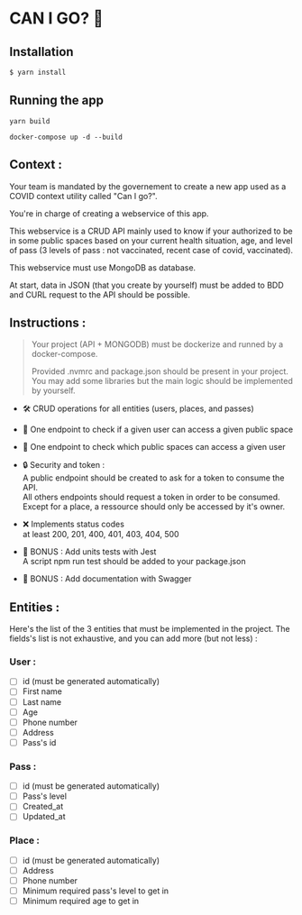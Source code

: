 # CAN I GO? 🤔

## Installation
```bash
$ yarn install
```
## Running the app

```
yarn build 
```

```
docker-compose up -d --build 
```

## Context :

Your team is mandated by the governement to create a new app used as a COVID context utility called "Can I go?".

You're in charge of creating a webservice of this app.

This webservice is a CRUD API mainly used to know if your authorized to be in some public spaces based on your current health situation, age, and level of pass (3 levels of pass : not vaccinated, recent case of covid, vaccinated).

This webservice must use MongoDB as database.

At start, data in JSON (that you create by yourself) must be added to BDD and CURL request to the API should be possible.

## Instructions :

> Your project (API + MONGODB) must be dockerize and runned by a
> docker-compose.
> 
> Provided .nvmrc and package.json should be present in your project. You may add some libraries but the main logic should be implemented by yourself.

- 🛠 CRUD operations for all entities (users, places, and passes)


- 🚦 One endpoint to check if a given user can access a given public space

- 🚦 One endpoint to check which public spaces can access a given user


- 🔒 Security and token : <br>
A public endpoint should be created to ask for a token to consume the API. <br>
All others endpoints should request a token in order to be consumed.<br>
Except for a place, a ressource should only be accessed by it's owner.


- ❌ Implements status codes <br>
at least 200, 201, 400, 401, 403, 404, 500


- 🌈 BONUS : Add units tests with Jest <br>
A script npm run test should be added to your package.json


- 🌈 BONUS : Add documentation with Swagger

## Entities :

Here's the list of the 3 entities that must be implemented in the project. The fields's list is not exhaustive, and you can add more (but not less) :

### User :

- [ ] id (must be generated automatically)
- [ ] First name
- [ ] Last name
- [ ] Age
- [ ] Phone number
- [ ] Address
- [ ] Pass's id

### Pass :

- [ ] id (must be generated automatically)
- [ ] Pass's level
- [ ] Created_at
- [ ] Updated_at

### Place :

- [ ] id (must be generated automatically)
- [ ] Address
- [ ] Phone number
- [ ] Minimum required pass's level to get in
- [ ] Minimum required age to get in
